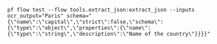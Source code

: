 `pf flow test --flow tools.extract_json:extract_json --inputs ocr_output="Paris" schema="{\"name\":\"capital\",\"strict\":false,\"schema\":{\"type\":\"object\",\"properties\":{\"name\":{\"type\":\"string\",\"description\":\"Name of the country\"}}}}"`
